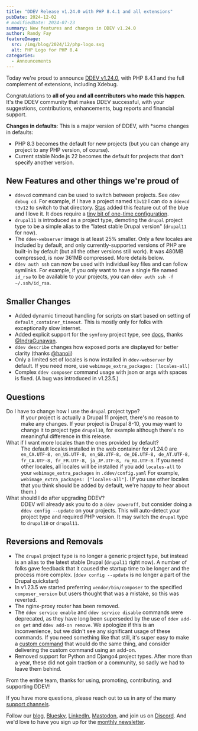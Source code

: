 ```yaml
---
title: "DDEV Release v1.24.0 with PHP 8.4.1 and all extensions"
pubDate: 2024-12-02
# modifiedDate: 2024-07-23
summary: New features and changes in DDEV v1.24.0
author: Randy Fay
featureImage:
  src: /img/blog/2024/12/php-logo.svg
  alt: PHP Logo for PHP 8.4
categories:
  - Announcements
---
```


Today we're proud to announce [DDEV v1.24.0](https://github.com/ddev/ddev/releases/tag/v1.24.0), with PHP 8.4.1 and the full complement of extensions, including Xdebug.

Congratulations to **all of you and all contributors who made this happen**. It's the DDEV community that makes DDEV successful, with your suggestions, contributions, enhancements, bug reports and financial support.

**Changes in defaults**: This is a major version of DDEV, with \*some changes in defaults:

- PHP 8.3 becomes the default for new projects (but you can change any project to any PHP version, of course).
- Current stable Node.js 22 becomes the default for projects that don't specify another version.

## New Features and other things we're proud of

- `ddevcd` command can be used to switch between projects. See `ddev debug cd`. For example, if I have a project named `t3v12` I can do a `ddevcd t3v12` to switch to that directory. [Stas](https://github.com/stasadev) added this feature out of the blue and I love it. It does require a [tiny bit of one-time configuration](https://ddev.readthedocs.io/en/stable/users/usage/commands/#debug-cd).
- `drupal11` is introduced as a project type, demoting the `drupal` project type to be a simple alias to the "latest stable Drupal version" (`drupal11` for now).
- The `ddev-webserver` image is at least 25% smaller. Only a few locales are included by default, and only currently-supported versions of PHP are built-in by default (but all the other versions still work). It was 480MB compressed, is now 361MB compressed. More details below.
- `ddev auth ssh` can now be used with individual key files and can follow symlinks. For example, if you only want to have a single file named `id_rsa` to be available to your projects, you can `ddev auth ssh -f ~/.ssh/id_rsa`.

## Smaller Changes

- Added dynamic timeout handling for scripts on start based on setting of `default_container_timeout`. This is mostly only for folks with exceptionally slow internet.
- Added explicit support for the `symfony` project type, see [docs](https://ddev.readthedocs.io/en/stable/users/quickstart/#symfony), thanks [@IndraGunawan](https://github.com/IndraGunawan).
- `ddev describe` changes how exposed ports are displayed for better clarity (thanks [@hanoii](https://github.com/hanoii))
- Only a limited set of locales is now installed in `ddev-webserver` by default. If you need more, use `webimage_extra_packages: [locales-all]`
- Complex `ddev composer` command usage with json or args with spaces is fixed. (A bug was introduced in v1.23.5.)

## Questions

<dl>
<dt>Do I have to change how I use the <code>drupal</code> project type?</dt>
<dd>If your project is actually a Drupal 11 project, there's no reason to make any changes. If your project is Drupal 8-10, you may want to change it to project type <code>drupal10</code>, for example although there's no meaningful difference in this release. </dd>
<dt>What if I want more locales than the ones provided by default?</dt>
<dd>The default locales installed in the web container for v1.24.0 are <code>en_CA.UTF-8, en_US.UTF-8, en_GB.UTF-8, de_DE.UTF-8, de_AT.UTF-8, fr_CA.UTF-8, fr_FR.UTF-8, ja_JP.UTF-8, ru_RU.UTF-8</code>. If you need other locales, all locales will be installed if you add <code>locales-all</code> to your <code>webimage_extra_packages</code> in <code>.ddev/config.yaml</code> For example, <code>webimage_extra_packages: ["locales-all"]</code>. (If you use other locales that you think should be added by default, we're happy to hear about them.)</dd>
<dt>What should I do after upgrading DDEV?</dt>
<dd>DDEV will already ask you to do a <code>ddev poweroff</code>, but consider doing a <code>ddev config --update</code> on your projects. This will auto-detect your project type and required PHP version. It may switch the <code>drupal</code> type to <code>drupal10</code> or <code>drupal11</code>.</dd>
</dl>

## Reversions and Removals

- The `drupal` project type is no longer a generic project type, but instead is an alias to the latest stable Drupal (`drupal11` right now). A number of folks gave feedback that it caused the startup time to be longer and the process more complex. (`ddev config --update` is no longer a part of the Drupal quickstart)
- In v1.23.5 we started preferring `vendor/bin/composer` to the specified `composer_version` but users thought that was a mistake, so this was reverted.
- The nginx-proxy router has been removed.
- The `ddev service enable` and `ddev service disable` commands were deprecated, as they have long been superseded by the use of `ddev add-on get` and `ddev add-on remove`. We apologize if this is an inconvenience, but we didn't see any significant usage of these commands. If you need something like that still, it's super easy to make a [custom command](https://ddev.readthedocs.io/en/stable/users/extend/custom-commands/) that would do the same thing, and consider delivering the custom command using an add-on.
- Removed support for Python and Django4 project types. After more than a year, these did not gain traction or a community, so sadly we had to leave them behind.

From the entire team, thanks for using, promoting, contributing, and supporting DDEV!

If you have more questions, please reach out to us in any of the many [support channels](https://ddev.readthedocs.io/en/stable/users/support/).

Follow our [blog](https://ddev.com/blog/), [Bluesky](https://bsky.app/profile/ddev.bsky.social), [LinkedIn](https://www.linkedin.com/company/ddev-foundation), [Mastodon](https://fosstodon.org/@ddev), and join us on [Discord](https://discord.gg/5wjP76mBJD). And we'd love to have you sign up for the [monthly newsletter](/newsletter).
